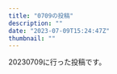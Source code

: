 ```yaml
---
title: "0709の投稿"
description: ""
date: "2023-07-09T15:24:47Z"
thumbnail: ""
---
```

20230709に行った投稿です。
<!--more-->
